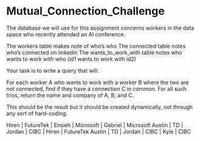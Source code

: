 # Mutual_Connection_Challenge

The database we will use for this assignment concerns workers in the data space who recently attended an AI conference.

The workers table makes note of who’s who
The connected table notes who’s connected on linkedin
The wants_to_work_with table notes who wants to work with who (id1 wants to work with id2)

Your task is to write a query that will:

For each worker A who wants to work with a worker B where the two are not connected, find if they have a connection C in common. For all such trios, return the name and company of A, B, and C.

This should be the result but it should be created dynamically, not through any sort of hard-coding. 

Hiren | FutureTek | Ensieh | Microsoft | Gabriel | Microsoft
Austin | TD | Jordan | CIBC | Hiren | FutureTek
Austin | TD | Jordan | CIBC | Kyle | CIBC
